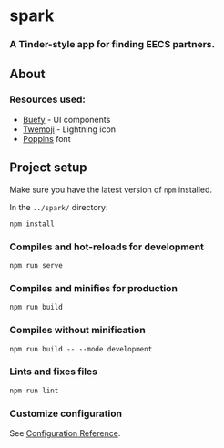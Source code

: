 # spark

### A Tinder-style app for finding EECS partners.

## About
### Resources used:
  - [Buefy](https://buefy.org/) - UI components
  - [Twemoji](https://twemoji.twitter.com/) - Lightning icon
  - [Poppins](https://fonts.google.com/specimen/Poppins#license) font

## Project setup

Make sure you have the latest version of `npm` installed.

In the `../spark/` directory:
```
npm install
```

### Compiles and hot-reloads for development
```
npm run serve
```

### Compiles and minifies for production
```
npm run build
```

### Compiles without minification
```
npm run build -- --mode development
```

### Lints and fixes files
```
npm run lint
```

### Customize configuration
See [Configuration Reference](https://cli.vuejs.org/config/).
